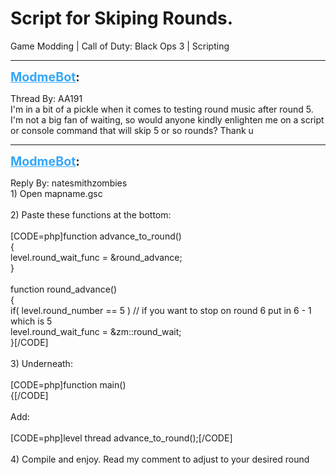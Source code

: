 # Script for Skiping Rounds.
Game Modding | Call of Duty: Black Ops 3 | Scripting

---
<strong style="font-size: 1.4em;"><span style="text-decoration: underline;text-decoration-color: #34a7f9;"><span style="color:#34a7f9;">ModmeBot</span></span>:</strong>

<p>Thread By: AA191<br />I&#39;m in a bit of a pickle when it comes to testing round music after round 5. I&#39;m not a big fan of waiting, so would anyone kindly enlighten me on a script or console command that will skip 5 or so rounds? Thank u</p>

---
<strong style="font-size: 1.4em;"><span style="text-decoration: underline;text-decoration-color: #34a7f9;"><span style="color:#34a7f9;">ModmeBot</span></span>:</strong>

<p>Reply By: natesmithzombies<br />1) Open mapname.gsc<br /><br />2) Paste these functions at the bottom: <br /><br />[CODE=php]function advance_to_round()<br />{<br />	level.round_wait_func = &amp;round_advance;<br />}<br /><br />function round_advance()<br />{<br />	if( level.round_number == 5 ) // if you want to stop on round 6 put in 6 - 1 which is 5 <br />		level.round_wait_func = &amp;zm::round_wait; <br />}[/CODE]<br /><br />3) Underneath: <br /><br />[CODE=php]function main()<br />{[/CODE]<br /><br />Add:<br /><br />[CODE=php]level thread advance_to_round();[/CODE]<br /><br />4) Compile and enjoy. Read my comment to adjust to your desired round</p>
